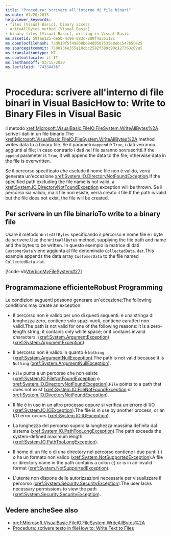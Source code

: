 ```yaml
---
title: "Procedura: scrivere all'interno di file binari"
ms.date: 07/20/2015
helpviewer_keywords:
- files [Visual Basic], binary access
- WriteAllBytes method [Visual Basic]
- binary files [Visual Basic], writing in Visual Basic
ms.assetid: 59fae125-de5b-4c96-883c-209f4a55112c
ms.openlocfilehash: 72d019f5f49868bd84d0507535e8ebc547b50e25
ms.sourcegitcommit: 7588136e355e10cbc2582f389c90c127363c02a5
ms.translationtype: MT
ms.contentlocale: it-IT
ms.lasthandoff: 03/15/2020
ms.locfileid: "74334436"
---
```

# <a name="how-to-write-to-binary-files-in-visual-basic"></a><span data-ttu-id="88b82-102">Procedura: scrivere all'interno di file binari in Visual Basic</span><span class="sxs-lookup"><span data-stu-id="88b82-102">How to: Write to Binary Files in Visual Basic</span></span>

<span data-ttu-id="88b82-103">Il metodo <xref:Microsoft.VisualBasic.FileIO.FileSystem.WriteAllBytes%2A> scrive i dati in un file binario.</span><span class="sxs-lookup"><span data-stu-id="88b82-103">The <xref:Microsoft.VisualBasic.FileIO.FileSystem.WriteAllBytes%2A> method writes data to a binary file.</span></span> <span data-ttu-id="88b82-104">Se il parametro`append` è `True`, i dati verranno aggiunti al file; in caso contrario i dati nel file saranno sovrascritti.</span><span class="sxs-lookup"><span data-stu-id="88b82-104">If the `append` parameter is `True`, it will append the data to the file; otherwise data in the file is overwritten.</span></span>

<span data-ttu-id="88b82-105">Se il percorso specificato che esclude il nome file non è valido, verrà generata un'eccezione <xref:System.IO.DirectoryNotFoundException>.</span><span class="sxs-lookup"><span data-stu-id="88b82-105">If the specified path excluding the file name is not valid, a <xref:System.IO.DirectoryNotFoundException> exception will be thrown.</span></span> <span data-ttu-id="88b82-106">Se il percorso sia valido, ma il file non esiste, verrà creato il file.</span><span class="sxs-lookup"><span data-stu-id="88b82-106">If the path is valid but the file does not exist, the file will be created.</span></span>

## <a name="to-write-to-a-binary-file"></a><span data-ttu-id="88b82-107">Per scrivere in un file binario</span><span class="sxs-lookup"><span data-stu-id="88b82-107">To write to a binary file</span></span>

<span data-ttu-id="88b82-108">Usare il metodo `WriteAllBytes` specificando il percorso e nome file e i byte da scrivere.</span><span class="sxs-lookup"><span data-stu-id="88b82-108">Use the `WriteAllBytes` method, supplying the file path and name and the bytes to be written.</span></span> <span data-ttu-id="88b82-109">In questo esempio la matrice di dati `CustomerData` viene aggiunta al file denominato `CollectedData.dat`.</span><span class="sxs-lookup"><span data-stu-id="88b82-109">This example appends the data array `CustomerData` to the file named `CollectedData.dat`.</span></span>

[!code-vb[VbVbcnMyFileSystem#27](~/samples/snippets/visualbasic/VS_Snippets_VBCSharp/VbVbcnMyFileSystem/VB/Class1.vb#27)]

## <a name="robust-programming"></a><span data-ttu-id="88b82-110">Programmazione efficiente</span><span class="sxs-lookup"><span data-stu-id="88b82-110">Robust Programming</span></span>

<span data-ttu-id="88b82-111">Le condizioni seguenti possono generare un'eccezione:</span><span class="sxs-lookup"><span data-stu-id="88b82-111">The following conditions may create an exception:</span></span>

- <span data-ttu-id="88b82-112">Il percorso non è valido per uno di questi seguenti: è una stringa di lunghezza zero, contiene solo spazi vuoti, contiene caratteri non validi.</span><span class="sxs-lookup"><span data-stu-id="88b82-112">The path is not valid for one of the following reasons: it is a zero-length string; it contains only white space; or it contains invalid characters.</span></span> <span data-ttu-id="88b82-113">(<xref:System.ArgumentException>).</span><span class="sxs-lookup"><span data-stu-id="88b82-113">(<xref:System.ArgumentException>).</span></span>

- <span data-ttu-id="88b82-114">Il percorso non è valido in quanto è `Nothing` (<xref:System.ArgumentNullException>).</span><span class="sxs-lookup"><span data-stu-id="88b82-114">The path is not valid because it is `Nothing` (<xref:System.ArgumentNullException>).</span></span>

- <span data-ttu-id="88b82-115">`File` punta a un percorso che non esiste (<xref:System.IO.FileNotFoundException> o <xref:System.IO.DirectoryNotFoundException>).</span><span class="sxs-lookup"><span data-stu-id="88b82-115">`File` points to a path that does not exist (<xref:System.IO.FileNotFoundException> or <xref:System.IO.DirectoryNotFoundException>).</span></span>

- <span data-ttu-id="88b82-116">Il file è in uso in un altro processo oppure si verifica un errore di I/O (<xref:System.IO.IOException>).</span><span class="sxs-lookup"><span data-stu-id="88b82-116">The file is in use by another process, or an I/O error occurs (<xref:System.IO.IOException>).</span></span>

- <span data-ttu-id="88b82-117">La lunghezza del percorso supera la lunghezza massima definita dal sistema (<xref:System.IO.PathTooLongException>).</span><span class="sxs-lookup"><span data-stu-id="88b82-117">The path exceeds the system-defined maximum length (<xref:System.IO.PathTooLongException>).</span></span>

- <span data-ttu-id="88b82-118">Il nome di un file o di una directory nel percorso contiene i due punti (:) o ha un formato non valido (<xref:System.NotSupportedException>).</span><span class="sxs-lookup"><span data-stu-id="88b82-118">A file or directory name in the path contains a colon (:) or is in an invalid format (<xref:System.NotSupportedException>).</span></span>

- <span data-ttu-id="88b82-119">L'utente non dispone delle autorizzazioni necessarie per visualizzare il percorso (<xref:System.Security.SecurityException>).</span><span class="sxs-lookup"><span data-stu-id="88b82-119">The user lacks necessary permissions to view the path (<xref:System.Security.SecurityException>).</span></span>

## <a name="see-also"></a><span data-ttu-id="88b82-120">Vedere anche</span><span class="sxs-lookup"><span data-stu-id="88b82-120">See also</span></span>

- <xref:Microsoft.VisualBasic.FileIO.FileSystem.WriteAllBytes%2A>
- [<span data-ttu-id="88b82-121">Procedura: scrivere testo in file</span><span class="sxs-lookup"><span data-stu-id="88b82-121">How to: Write Text to Files</span></span>](../../../../visual-basic/developing-apps/programming/drives-directories-files/how-to-write-text-to-files.md)
